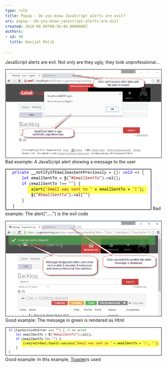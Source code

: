```yaml
---
type: rule
title: Popup - Do you know JavaScript alerts are evil?
uri: popup---do-you-know-javascript-alerts-are-evil
created: 2016-06-08T00:58:44.0000000Z
authors:
- id: 46
  title: Danijel Malik

---
```


 ​​​​​JavaScript alerts are evil. Not only are they ugly, they look unprofessional...
 


![](JS_Alert.png)
B​​​ad example: A JavaScript alert showing a message to the user


![JSAlert_Code.png](JSAlert_Code.png)
Bad example: The alert(".....") is the evil code



![](Toastr_Alert.png)
Good example: The message in green is rendered as Html


![JS_Alert_2.png](JS_Alert_2.png)
Good example: In this example, [Toaster](https://github.com/CodeSeven/toastr)is used


